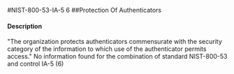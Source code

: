 #NIST-800-53-IA-5 6
##Protection Of Authenticators
#### Description
"The organization protects authenticators commensurate with the security category of the information to which use of the authenticator permits access."
No information found for the combination of standard NIST-800-53 and control IA-5 (6)
